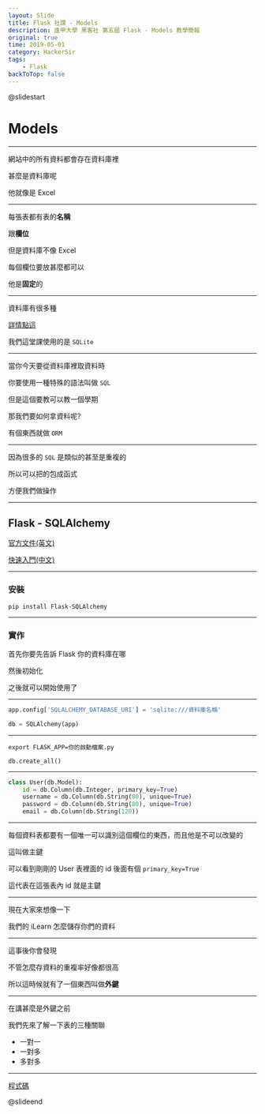 ```yaml
---
layout: Slide
title: Flask 社課 - Models
description: 逢甲大學 黑客社 第五屆 Flask - Models 教學簡報
original: true
time: 2019-05-01
category: HackerSir
tags:
    - Flask
backToTop: false
---
```


@slidestart

# Models

---

網站中的所有資料都會存在資料庫裡

甚麼是資料庫呢

他就像是 Excel

---

每張表都有表的**名稱**

跟**欄位**

但是資料庫不像 Excel

每個欄位要放甚麼都可以

他是**固定**的

---

資料庫有很多種

[詳情點這](https://zh.wikipedia.org/wiki/数据库)

我們這堂課使用的是 `SQLite`

---

當你今天要從資料庫裡取資料時

你要使用一種特殊的語法叫做 `SQL`

但是這個要教可以教一個學期

那我們要如何拿資料呢?

有個東西就做 `ORM`

---

因為很多的 `SQL` 是類似的甚至是重複的

所以可以把的包成函式

方便我們做操作

---

## Flask - SQLAlchemy

[官方文件(英文)](https://flask-sqlalchemy.palletsprojects.com/en/2.x/)

[快速入門(中文)](http://www.pythondoc.com/flask-sqlalchemy/quickstart.html)

---

### 安裝

`pip install Flask-SQLAlchemy`

---

### 實作

首先你要先告訴 Flask 你的資料庫在哪

然後初始化

之後就可以開始使用了

---

```python
app.config['SQLALCHEMY_DATABASE_URI'] = 'sqlite:///資料庫名稱'

db = SQLAlchemy(app)
```

---

```shell
export FLASK_APP=你的啟動檔案.py

db.create_all()
```

---

```python
class User(db.Model):
    id = db.Column(db.Integer, primary_key=True)
    username = db.Column(db.String(80), unique=True)
    password = db.Column(db.String(80), unique=True)
    email = db.Column(db.String(120))
```

---

每個資料表都要有一個唯一可以識別這個欄位的東西，而且他是不可以改變的

這叫做主鍵

可以看到剛剛的 User 表裡面的 id 後面有個 `primary_key=True`

這代表在這張表內 id 就是主鍵

---

現在大家來想像一下

我們的 iLearn 怎麼儲存你們的資料

---

這事後你會發現

不管怎麼存資料的重複率好像都很高

所以這時候就有了一個東西叫做**外鍵**

---

在講甚麼是外鍵之前

我們先來了解一下表的三種關聯

+ 一對一
+ 一對多
+ 多對多

---

<a href="https://github.com/D0683497/flask-hackersir/blob/d612a48161583213cf1fe98b76f4ed250677802a/app/models.py" target="_blank" data-preview-link="false">程式碼</a>

@slideend
